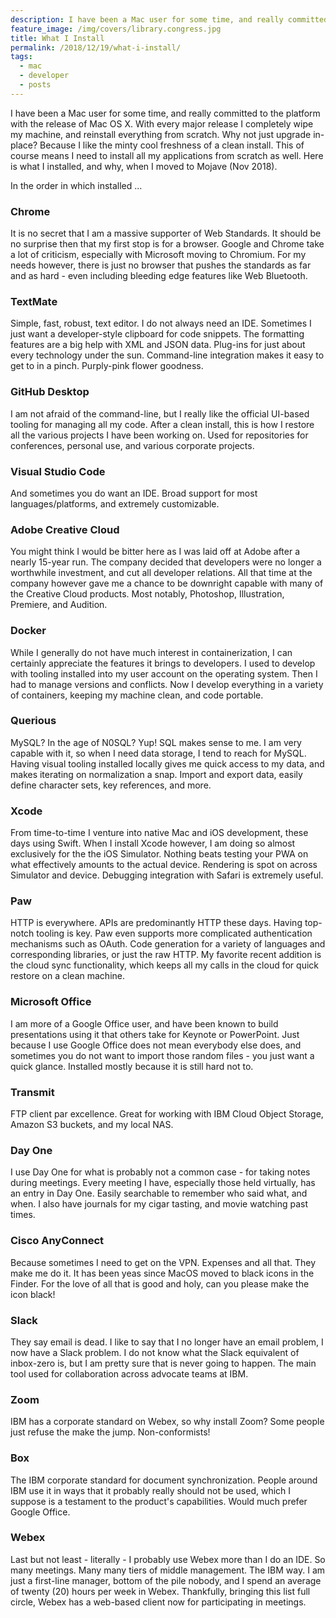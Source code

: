 ```yaml
---
description: I have been a Mac user for some time, and really committed to the platform with the release of Mac OS X. Here is what I installed, when I moved to Mojave.
feature_image: /img/covers/library.congress.jpg
title: What I Install
permalink: /2018/12/19/what-i-install/
tags:
  - mac
  - developer
  - posts
---
```


I have been a Mac user for some time, and really committed to the platform with the release of Mac OS X. With every major release I completely wipe my machine, and reinstall everything from scratch. Why not just upgrade in-place? Because I like the minty cool freshness of a clean install. This of course means I need to install all my applications from scratch as well. Here is what I installed, and why, when I moved to Mojave (Nov 2018).

In the order in which installed ...

### Chrome

It is no secret that I am a massive supporter of Web Standards. It should be no surprise then that my first stop is for a browser. Google and Chrome take a lot of criticism, especially with Microsoft moving to Chromium. For my needs however, there is just no browser that pushes the standards as far and as hard - even including bleeding edge features like Web Bluetooth.

### TextMate

Simple, fast, robust, text editor. I do not always need an IDE. Sometimes I just want a developer-style clipboard for code snippets. The formatting features are a big help with XML and JSON data. Plug-ins for just about every technology under the sun. Command-line integration makes it easy to get to in a pinch. Purply-pink flower goodness.

### GitHub Desktop

I am not afraid of the command-line, but I really like the official UI-based tooling for managing all my code. After a clean install, this is how I restore all the various projects I have been working on. Used for repositories for conferences, personal use, and various corporate projects.

### Visual Studio Code

And sometimes you do want an IDE. Broad support for most languages/platforms, and extremely customizable.

### Adobe Creative Cloud

You might think I would be bitter here as I was laid off at Adobe after a nearly 15-year run. The company decided that developers were no longer a worthwhile investment, and cut all developer relations. All that time at the company however gave me a chance to be downright capable with many of the Creative Cloud products. Most notably, Photoshop, Illustration, Premiere, and Audition.

### Docker

While I generally do not have much interest in containerization, I can certainly appreciate the features it brings to developers. I used to develop with tooling installed into my user account on the operating system. Then I had to manage versions and conflicts. Now I develop everything in a variety of containers, keeping my machine clean, and code portable.

### Querious

MySQL? In the age of N0SQL? Yup! SQL makes sense to me. I am very capable with it, so when I need data storage, I tend to reach for MySQL. Having visual tooling installed locally gives me quick access to my data, and makes iterating on normalization a snap. Import and export data, easily define character sets, key references, and more.

### Xcode

From time-to-time I venture into native Mac and iOS development, these days using Swift. When I install Xcode however, I am doing so almost exclusively for the the iOS Simulator. Nothing beats testing your PWA on what effectively amounts to the actual device. Rendering is spot on across Simulator and device. Debugging integration with Safari is extremely useful.

### Paw

HTTP is everywhere. APIs are predominantly HTTP these days. Having top-notch tooling is key. Paw even supports more complicated authentication mechanisms such as OAuth. Code generation for a variety of languages and corresponding libraries, or just the raw HTTP. My favorite recent addition is the cloud sync functionality, which keeps all my calls in the cloud for quick restore on a clean machine.

### Microsoft Office

I am more of a Google Office user, and have been known to build presentations using it that others take for Keynote or PowerPoint. Just because I use Google Office does not mean everybody else does, and sometimes you do not want to import those random files - you just want a quick glance. Installed mostly because it is still hard not to.

### Transmit

FTP client par excellence. Great for working with IBM Cloud Object Storage, Amazon S3 buckets, and my local NAS.

### Day One

I use Day One for what is probably not a common case - for taking notes during meetings. Every meeting I have, especially those held virtually, has an entry in Day One. Easily searchable to remember who said what, and when. I also have journals for my cigar tasting, and movie watching past times.

### Cisco AnyConnect

Because sometimes I need to get on the VPN. Expenses and all that. They make me do it. It has been yeas since MacOS moved to black icons in the Finder. For the love of all that is good and holy, can you please make the icon black!

### Slack

They say email is dead. I like to say that I no longer have an email problem, I now have a Slack problem. I do not know what the Slack equivalent of inbox-zero is, but I am pretty sure that is never going to happen. The main tool used for collaboration across advocate teams at IBM.

### Zoom

IBM has a corporate standard on Webex, so why install Zoom? Some people just refuse the make the jump. Non-conformists!

### Box

The IBM corporate standard for document synchronization. People around IBM use it in ways that it probably really should not be used, which I suppose is a testament to the product's capabilities. Would much prefer Google Office.

### Webex

Last but not least - literally - I probably use Webex more than I do an IDE. So many meetings. Many many tiers of middle management. The IBM way. I am just a first-line manager, bottom of the pile nobody, and I spend an average of twenty (20) hours per week in Webex. Thankfully, bringing this list full circle, Webex has a web-based client now for participating in meetings.
